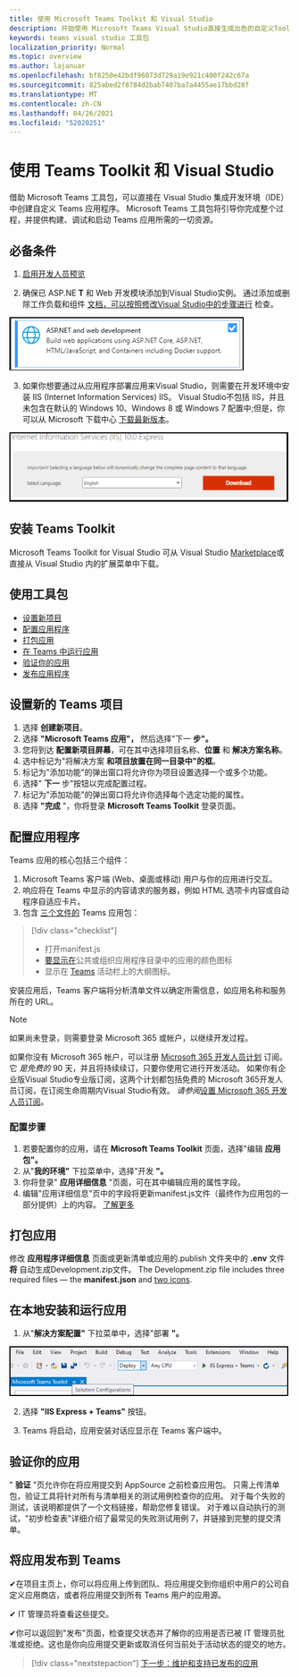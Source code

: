 ```yaml
---
title: 使用 Microsoft Teams Toolkit 和 Visual Studio
description: 开始使用 Microsoft Teams Visual Studio直接生成出色的自定义Toolkit
keywords: teams visual studio 工具包
localization_priority: Normal
ms.topic: overview
ms.author: lajanuar
ms.openlocfilehash: bf8250e42bdf96073d729a19e921c400f242c67a
ms.sourcegitcommit: 825abed2f8784d2bab7407ba7a4455ae17bbd28f
ms.translationtype: MT
ms.contentlocale: zh-CN
ms.lasthandoff: 04/26/2021
ms.locfileid: "52020251"
---
```

# <a name="build-apps-with-the-teams-toolkit-and-visual-studio"></a>使用 Teams Toolkit 和 Visual Studio

借助 Microsoft Teams 工具包，可以直接在 Visual Studio 集成开发环境（IDE）中创建自定义 Teams 应用程序。 Microsoft Teams 工具包将引导你完成整个过程，并提供构建、调试和启动 Teams 应用所需的一切资源。

## <a name="prerequisites"></a>必备条件

1. [启用开发人员预览](../resources/dev-preview/developer-preview-intro.md#enable-developer-preview)

1. 确保已 ASP.NE **<span></span>T** 和 Web 开发模块添加到Visual Studio实例。 通过添加或删除工作负载和组件 [文档，可以按照修改Visual Studio中的步骤进行](/visualstudio/install/modify-visual-studio?view=vs-2019&preserve-view=true) 检查。

![visual studio asp.net 模块](../assets/images/visual-studio-web-dev-module.png)

3. 如果你想要通过从应用程序部署应用来Visual Studio，则需要在开发环境中安装 IIS (Internet Information Services) IIS。 Visual Studio不包括 IIS，并且未包含在默认的 Windows 10、Windows 8 或 Windows 7 配置中;但是，你可以从 Microsoft 下载中心 [下载最新版本](https://www.microsoft.com/download/details.aspx?id=48264)。

![IIS 下载页面视图](../assets/images/iis.png)

## <a name="install-the-teams-toolkit"></a>安装 Teams Toolkit

Microsoft Teams Toolkit for Visual Studio 可从 Visual Studio [Marketplace](https://marketplace.visualstudio.com/items?itemName=TeamsDevApp.vsteamstemplate)或直接从 Visual Studio 内的扩展菜单中下载。

## <a name="using-the-toolkit"></a>使用工具包

- [设置新项目](#set-up-a-new-teams-project)
- [配置应用程序](#configure-your-app)
- [打包应用](#package-your-app)
- [在 Teams 中运行应用](#install-and-run-your-app-locally)
- [验证你的应用](#validate-your-app)
- [发布应用程序](#publish-your-app-to-teams)

## <a name="set-up-a-new-teams-project"></a>设置新的 Teams 项目

1. 选择 **创建新项目**。
1. 选择 **"Microsoft Teams 应用"，** 然后选择"下一 **步"。**
1. 您将到达 **配置新项目屏幕**，可在其中选择项目名称、**位置** 和 **解决方案名称**。
1. 选中标记为"将解决方案 **和项目放置在同一目录中"的框**。
1. 标记为"添加功能"的弹出窗口将允许你为项目设置选择一个或多个功能。
1. 选择" **下一** 步"按钮以完成配置过程。
1. 标记为"添加功能"的弹出窗口将允许你选择每个选定功能的属性。
1. 选择 **"完成** "，你将登录 **Microsoft Teams Toolkit** 登录页面。

## <a name="configure-your-app"></a>配置应用程序

Teams 应用的核心包括三个组件：

  1. Microsoft Teams 客户端 (Web、桌面或移动) 用户与你的应用进行交互。
  1. 响应将在 Teams 中显示的内容请求的服务器，例如 HTML 选项卡内容或自动程序自适应卡片。
  1. 包含 [三个文件的](/concepts/build-and-test/apps-package.md) Teams 应用包：

  > [!div class="checklist"]
  >
  > - 打开manifest.js
  > - [要显示在](../resources/schema/manifest-schema.md#icons)公共或组织应用程序目录中的应用的颜色图标
 > - 显示在 [Teams](../resources/schema/manifest-schema.md#icons) 活动栏上的大纲图标。

安装应用后，Teams 客户端将分析清单文件以确定所需信息，如应用名称和服务所在的 URL。

> [!NOTE]
>如果尚未登录，则需要登录 Microsoft 365 或帐户，以继续开发过程。
>
> 如果你没有 Microsoft 365 帐户，可以注册 [Microsoft 365 开发人员计划](https://developer.microsoft.com/microsoft-365/dev-program) 订阅。 它 *是免费的* 90 天，并且将持续续订，只要你使用它进行开发活动。 如果你有企业版Visual Studio专业版订阅，这两个计划都包括免费的 Microsoft 365[](https://aka.ms/MyVisualStudioBenefits)开发人员订阅，在订阅生命周期内Visual Studio有效。 *请参阅*[设置 Microsoft 365 开发人员订阅](https://docs.microsoft.com/office/developer-program/office-365-developer-program-get-started)。
>

### <a name="configuration-steps"></a>配置步骤

1. 若要配置你的应用，请在 **Microsoft Teams Toolkit** 页面，选择"编辑 **应用包"。**
1. 从"**我的环境"** 下拉菜单中，选择"开发 **"。**
1. 你将登录" **应用详细信息** "页面，可在其中编辑应用的属性字段。
1. 编辑"应用详细信息"页中的字段将更新manifest.js文件（最终作为应用包的一部分提供）上的内容。 [了解更多](https://aka.ms/teams-toolkit-manifest)

## <a name="package-your-app"></a>打包应用

修改 **应用程序详细信息** 页面或更新清单或应用的.publish 文件夹中的 **.env** 文件 **将** 自动生成Development.zip文件。 The Development.zip file includes three required files — the **manifest.json** and [two icons](../concepts/build-and-test/apps-package.md#app-icons).

## <a name="install-and-run-your-app-locally"></a>在本地安装和运行应用

1. 从"**解决方案配置"** 下拉菜单中，选择"部署 **"。**

!["解决方案配置"菜单](../assets/images/solution-configurations.png)

2. 选择 **"IIS Express + Teams"** 按钮。

1. Teams 将启动，应用安装对话应显示在 Teams 客户端中。

## <a name="validate-your-app"></a>验证你的应用

" **验证** "页允许你在将应用提交到 AppSource 之前检查应用包。 只需上传清单包，验证工具将针对所有与清单相关的测试用例检查你的应用。 对于每个失败的测试，该说明都提供了一个文档链接，帮助您修复错误。 对于难以自动执行的测试，"初步检查表"详细介绍了最常见的失败测试用例 7，并链接到完整的提交清单。

## <a name="publish-your-app-to-teams"></a>将应用发布到 Teams

✔在项目主页上，你可以将应用上传到团队、将应用提交到你组织中用户的公司自定义应用商店，或者将应用提交到所有 Teams 用户的应用源。

✔ IT 管理员将查看这些提交。

✔你可以返回到"发布"页面，检查提交状态并了解你的应用是否已被 IT 管理员批准或拒绝。这也是你向应用提交更新或取消任何当前处于活动状态的提交的地方。

> [!div class="nextstepaction"]
> [下一步：维护和支持已发布的应用](../concepts/deploy-and-publish/appsource/post-publish/overview.md)
>
